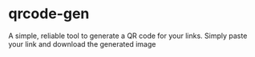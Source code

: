 # qrcode-gen

A simple, reliable tool to generate a QR code for your links. Simply paste your link and download the generated image
